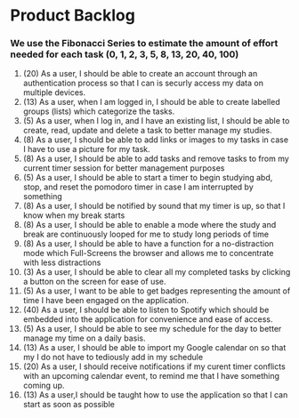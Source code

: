 # Product Backlog

### We use the Fibonacci Series to estimate the amount of effort needed for each task (0, 1, 2, 3, 5, 8, 13, 20, 40, 100)

1. (20) As a user, I should be able to create an account through an authentication process so that I can is securly access my data on multiple devices.
2. (13) As a user, when I am logged in, I  should be able to create labelled groups (lists) which categorize the tasks.
3. (5) As a user, when I log in, and I have an existing list, I should be able to create, read, update and delete a task to better manage my studies.
4. (8) As a user, I should be able to add links or images to my tasks in case I have to use a picture for my task.
5. (8) As a user, I should be able to add tasks and remove tasks to  from my current timer session for better management purposes
6. (5) As a user, I should be able to start a timer to begin studying abd, stop, and reset the pomodoro timer in case I am interrupted by something
7. (8) As a user, I should be notified by sound that my timer is up, so that I know when my break starts
8. (8) As a user, I should be able to enable a mode where the study and break are continuously looped for me to study long periods of time
9. (8) As a user, I should be able to have a function for a no-distraction mode which Full-Screens the browser and allows me to concentrate with less distractions
10. (3) As a user, I should be able to clear all my completed tasks by clicking a button on the screen for ease of use.
11. (5) As a user, I want to be able to get badges representing the amount of time I have been engaged on the application. 
12. (40) As a user, I should be able to listen to Spotify which should be embedded into the application for convenience and ease of access.
13. (5) As a user, I should be able to see my schedule for the day to better manage my time on a daily basis.
14. (13) As a user, I should be able to import my Google calendar on so that my I do not have to tediously add in my schedule
15. (20) As a user, I should receive notifications if my curent timer conflicts with an upcoming calendar event, to remind me that I have something coming up.
16. (13) As a user,I should be taught how to use the application so that I can start as soon as possible
